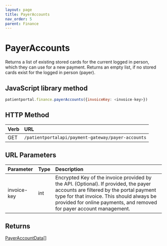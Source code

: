 ```yaml
---
layout: page
title: PayerAccounts
nav_order: 5
parent: Finance
---
```


# PayerAccounts

Returns a list of existing stored cards for the current logged in person, which they can use for a new payment. Returns an empty list, if no stored cards exist for the logged in person (payer).

## JavaScript library method

```javascript
patientportal.finance.payerAccounts({invoiceKey: <invoice-key>})
```

## HTTP Method

| Verb | URL                                               |
|:-----|:--------------------------------------------------|
| GET | `/patientportalapi/payment-gateway/payer-accounts` |

## URL Parameters

| Parameter | Type   | Description                                                 |
|:----------|:-------|:------------------------------------------------------------|
| invoice-key | int | Encrypted Key of the invoice provided by the API. (Optional). If provided, the payer accounts are filtered by the portal payment type for that invoice. This should always be provided for online payments, and removed for payer account management. |

## Returns

[PayerAccountData](../objects-and-data-types/payeraccountdata)[]

